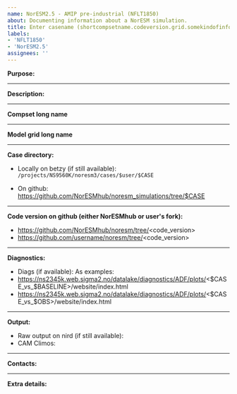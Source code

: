 ```yaml
---
name: NorESM2.5 - AMIP pre-industrial (NFLT1850)
about: Documenting information about a NorESM simulation.
title: Enter casename (shortcompsetname.codeversion.grid.somekindofinfo.yyyymmdd)
labels:
- 'NFLT1850'
- 'NorESM2.5'
assignees: ''
---
```

**Purpose:**

___
**Description:**

___
**Compset long name**

___
**Model grid long name**

___
**Case directory:**
- Locally on betzy (if still available):
`/projects/NS9560K/noresm3/cases/$user/$CASE`

- On github:
https://github.com/NorESMhub/noresm_simulations/tree/$CASE
___
**Code version on github (either NorESMhub or user's fork):**
- https://github.com/NorESMhub/noresm/tree/<code_version>
- https://github.com/username/noresm/tree/<code_version>
___
**Diagnostics:**
- Diags (if available):
As examples:
- https://ns2345k.web.sigma2.no/datalake/diagnostics/ADF/plots/<$CASE_vs_$BASELINE>/website/index.html
- https://ns2345k.web.sigma2.no/datalake/diagnostics/ADF/plots/<$CASE_vs_$OBS>/website/index.html

___
**Output:**
- Raw output on nird (if still available):
- CAM Climos:
___
**Contacts:**

___
**Extra details:**
